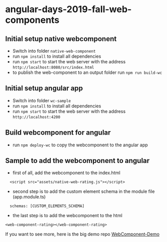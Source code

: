 # angular-days-2019-fall-web-components

## Initial setup native webcomponent
- Switch into folder `native-web-component`
- run `npm install` to install all dependencies
- run `npm start` to start the web server with the address `http://localhost:8080/src/index.html`
- to publish the web-component to an output folder run `npm run build-wc`

## Initial setup angular app
- Switch into folder `wc-sample`
- run `npm install` to install all dependencies
- run `npm start` to start the web server with the address `http://localhost:4200`

## Build webcomponent for angular
- run `npm deploy-wc` to copy the webcomponent to the angular app

## Sample to add the webcomponent to angular

- first of all, add the webcomponent to the index.html
```
  <script src="assets/native-web-rating.js"></script>
```

- second step is to add the custom element schema in the module file (app.module.ts)
```
  schemas: [CUSTOM_ELEMENTS_SCHEMA]
```

- the last step is to add the webcomponent to the html
```
<web-component-rating></web-component-rating>
```

If you want to see more, here is the big demo repo [WebComponent-Demo](https://github.com/thinktecture-labs/web-components-chat)
